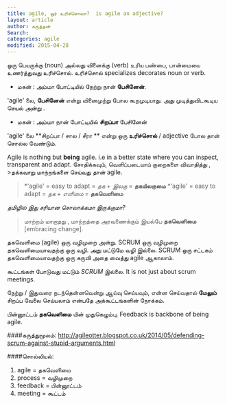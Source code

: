```yaml
---
title: agile, ஓர் உரிச்சொலா?  is agile an adjective?
layout: article 
author: கருத்தன்
Search:  
categories: agile
modified: 2015-04-28
---
```

ஒரு பெயருக்கு (noun) அல்லது வினைக்கு (verb) உரிய பண்பை, பான்மையை உணர்த்துவது உரிச்சொல்.  உரிச்சொல் specializes decorates noun  or  verb.

* மகன் : அம்மா போட்டியில்  நேற்று  நான்  **பேசினேன்**.

'agile' லை, **பேசினேன்**  என்று வினைமுற்று போல கூறமுடியாது. அது முடித்துவிடகூடிய செயல் அன்று .

* மகன் : அம்மா நான்  போட்டியில்  **சிறப்பா** பேசினேன் 

'agile' லை  **சிறப்பா / சால / சீரா **  என்று  ஒரு  **உரிச்சொல்** / adjective போல தான் சொல்ல வேண்டும். 

Agile is nothing but **being** agile. i.e in a better state where you can  inspect, transparent and adapt.
சோதிக்கவும், வெளிப்படையாய் குறைகளை விவாதித்து , >தக்கவாறு மாற்றங்களை செய்வது தான் agile.

>*'agile'  = easy to adapt = *தக*  + *இலகு*       =  **தகயிலகுமை** 
>*'agile'  = easy to adapt = *தக*  + *எளிமை*   =  **தகவெளிமை** 

*தமிழில் இது சரியான சொலாக்கமா இருக்குமா?*

> மாற்றம் மாறாதது , 
> மாற்றத்தை அரவணைக்கும் இயல்பே **தகவெளிமை** [embracing change]. 

தகவெளிமை (agile) ஒரு வழிமுறை அன்று.  SCRUM ஒரு வழிமுறை தகவெளிமையாவதற்கு ஒரு வழி. அது மட்டுமே வழி இல்லை. SCRUM ஒரு சட்டகம் தகவெளிமையாவதற்கு ஒரு கருவி அதை வைத்து agile ஆகாலாம். 

கூட்டங்கள் போடுவது மட்டும் *SCRUM* இல்லை.  It is not just about scrum meetings.

நேற்று / இதுவரை  நடந்தென்னவென்று ஆய்வு செய்யவும், என்ன செய்வதால்
**மேலும்** சிறப்ப வேலை செய்யலாம் என்பதே அக்கூட்டங்களின் நோக்கம்.

பின்னூட்டம்  **தகவெளிமை** யின் முதுகெழும்பு.
Feedback is backbone of being agile. 

####கருத்துமூலம்:
http://agileotter.blogspot.co.uk/2014/05/defending-scrum-against-stupid-arguments.html 

####சொல்லியல்:
1. agile = தகவெளிமை 
2. process = வழிமுறை
3. feedback = பின்னூட்டம்  
4. meeting = கூட்டம் 